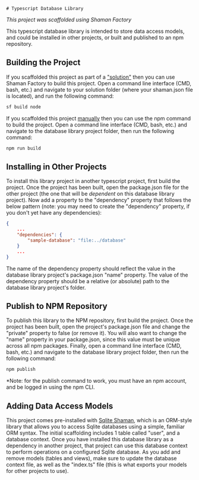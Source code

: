     # Typescript Database Library
*This project was scaffolded using Shaman Factory*

This typescript database library is intended to store data access models, and could be installed in other projects, or built and published to an npm repository. 

## Building the Project

If you scaffolded this project as part of a ["solution"](https://www.npmjs.com/package/shaman-factory#scaffold-solution-command) then you can use Shaman Factory to build this project. Open a command line interface (CMD, bash, etc.) and navigate to your solution folder (where your shaman.json file is located), and run the following command:

```sh
sf build node
```

If you scaffolded this project [manually](https://www.npmjs.com/package/shaman-factory#scaffold-command) then you can use the npm command to build the project. Open a command line interface (CMD, bash, etc.) and navigate to the database library project folder, then run the following command:

```sh
npm run build
```

## Installing in Other Projects

To install this library project in another typescript project, first build the project. Once the project has been built, open the package.json file for the other project (the one that will be *dependent* on this database library project). Now add a property to the "dependency" property that follows the below pattern (note: you may need to create the "dependency" property, if you don't yet have any dependencies):

```json
{
    ...
    "dependencies": {
        "sample-database": "file:../database"
    }
    ...
}
```

The name of the dependency property should reflect the value in the database library project's package.json "name" property. The value of the dependency property should be a relative (or absolute) path to the database library project's folder.

## Publish to NPM Repository

To publish this library to the NPM repository, first build the project. Once the project has been built, open the project's package.json file and change the "private" property to false (or remove it). You will also want to change the "name" property in your package.json, since this value must be unique across all npm packages. Finally, open a command line interface (CMD, bash, etc.) and navigate to the database library project folder, then run the following command:

```sh
npm publish
```

*Note: for the publish command to work, you must have an npm account, and be logged in using the npm CLI.

## Adding Data Access Models

This project comes pre-installed with [Sqlite Shaman](https://www.npmjs.com/package/sqlite-shaman), which is an ORM-style library that allows you to access Sqlite databases using a simple, familiar ORM syntax. The initial scaffolding includes 1 table called "user", and a database context. Once you have installed this database library as a dependency in another project, that project can use this database context to perform operations on a configured Sqlite database. As you add and remove models (tables and views), make sure to update the database context file, as well as the "index.ts" file (this is what exports your models for other projects to use).  
